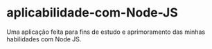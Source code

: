 # aplicabilidade-com-Node-JS
Uma aplicação feita para fins de estudo e aprimoramento das minhas habilidades com Node JS.
